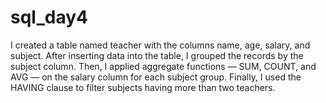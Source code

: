 # sql_day4
I created a table named teacher with the columns name, age, salary, and subject. After inserting data into the table, I grouped the records by the subject column. Then, I applied aggregate functions — SUM, COUNT, and AVG — on the salary column for each subject group. Finally, I used the HAVING clause to filter subjects having more than two teachers.

